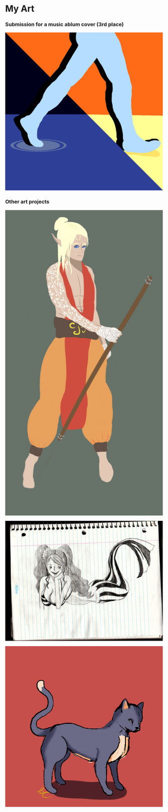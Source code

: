 
# My Art

### Submission for a music ablum cover (3rd place)
![.](Images/jokcover.png)

### Other art projects
![.](Images/Cylfaer%20Berokas.jpg)

![.](Images/mermaid2.jpg)

![.](Images/shady.jpg)
